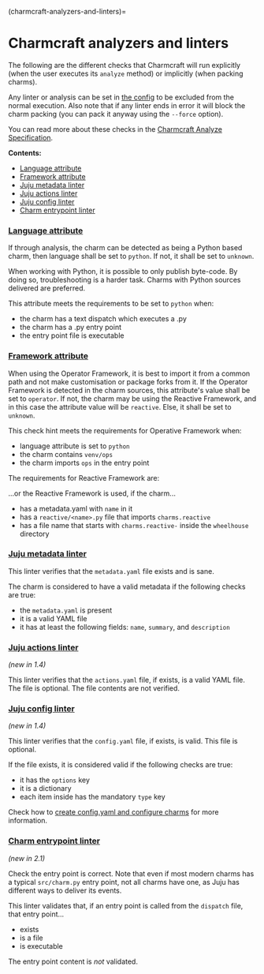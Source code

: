 (charmcraft-analyzers-and-linters)=
# Charmcraft analyzers and linters

The following are the different checks that Charmcraft will run explicitly (when the user executes its `analyze` method) or implicitly (when packing charms). 

Any linter or analysis can be set in [the config](https://juju.is/docs/sdk/charmcraft-config) to be excluded from the normal execution. Also note that if any linter ends in error it will block the charm packing (you can pack it anyway using  the `--force` option). 

You can read more about these checks in the [Charmcraft Analyze Specification](https://discourse.charmhub.io/t/proposal-charmcraft-analyze/4792).

**Contents:**
  - [Language  attribute](#heading--language)
  - [Framework attribute](#heading--framework)
  - [Juju metadata linter](#heading--juju-metadata)
  - [Juju actions linter](#heading--juju-actions)
  - [Juju config linter](#heading--juju-config)
  - [Charm entrypoint linter](#heading--entrypoint)


 <a href="#heading--language"><h3 id="heading--language">Language  attribute</h3></a>



If through analysis, the charm can be detected as being a Python based charm, then language shall be set to `python`. If not, it shall be set to `unknown`.

When working with Python, it is possible to only publish byte-code. By doing so, troubleshooting is a harder task. Charms with Python sources delivered are preferred.

This attribute meets the requirements to be set to `python` when:

- the charm has a text dispatch which executes a .py
- the charm has a .py entry point
- the entry point file is executable

 <a href="#heading--framework"><h3 id="heading--framework">Framework attribute</h3></a>


When using the Operator Framework, it is best to import it from a common path and not make customisation or package forks from it. If the Operator Framework is detected in the charm sources, this attribute's value shall be set to `operator`. If not, the charm may be using the Reactive Framework, and in this case the attribute value will be `reactive`. Else, it shall be set to `unknown`.

This check hint meets the requirements for Operative Framework when:

- language attribute is set to `python`
- the charm contains `venv/ops`
- the charm imports `ops` in the entry point

The requirements for Reactive Framework are:

...or the Reactive Framework is used, if the charm...

- has a metadata.yaml with `name` in it
- has a `reactive/<name>.py` file that imports `charms.reactive`
- has a file name that starts with `charms.reactive-` inside the `wheelhouse` directory


 <a href="#heading--juju-metadata"><h3 id="heading--juju-metadata">Juju metadata linter</h3></a>

This linter verifies that the `metadata.yaml` file exists and is sane.

The charm is considered to have a valid metadata if the following checks are true:

- the `metadata.yaml` is present
- it is a valid YAML file
- it has at least the following fields: `name`, `summary`, and `description`


 <a href="#heading--juju-actions"><h3 id="heading--juju-actions">Juju actions linter</h3></a>

*(new in 1.4)*

This linter verifies that the `actions.yaml` file, if exists, is a valid YAML file. The file is optional. The file contents are not verified.


 <a href="#heading--juju-config"><h3 id="heading--juju-config">Juju config linter</h3></a>

*(new in 1.4)*

This linter verifies that the `config.yaml` file, if exists, is valid. This file is optional.

If the file exists, it is considered valid if the following checks are true:

- it has the `options` key
- it is a dictionary
- each item inside has the mandatory `type` key

Check how to [create config.yaml and configure charms](https://discourse.charmhub.io/t/creating-config-yaml-and-configuring-charms/1039) for more information.


 <a href="#heading--entrypoint"><h3 id="heading--entrypoint">Charm entrypoint linter</h3></a>

*(new in 2.1)*

Check the entry point is correct. Note that even if most modern charms has a typical `src/charm.py` entry point, not all charms have one, as Juju has different ways to deliver its events.

This linter validates that, if an entry point is called from the `dispatch` file, that entry point...

- exists
- is a file
- is executable

The entry point content is *not* validated.